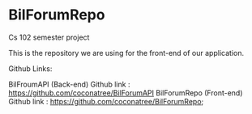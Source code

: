 # BilForumRepo
Cs 102 semester project

This is the repository we are using for the front-end of our application.

Github Links:

  BilFroumAPI  (Back-end)  Github link : https://github.com/coconatree/BilForumAPI
  BilForumRepo (Front-end) Github link : https://github.com/coconatree/BilForumRepo;
